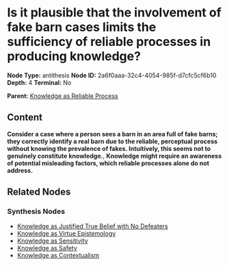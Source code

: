# Is it plausible that the involvement of fake barn cases limits the sufficiency of reliable processes in producing knowledge?

**Node Type:** antithesis
**Node ID:** 2a6f0aaa-32c4-4054-985f-d7cfc5cf6b10
**Depth:** 4
**Terminal:** No

**Parent:** [Knowledge as Reliable Process](knowledge-as-reliable-process-synthesis-587f7d94-353b-48bc-81f0-8308d865ff3f.md)

## Content

**Consider a case where a person sees a barn in an area full of fake barns; they correctly identify a real barn due to the reliable, perceptual process without knowing the prevalence of fakes. Intuitively, this seems not to genuinely constitute knowledge.**, **Knowledge might require an awareness of potential misleading factors, which reliable processes alone do not address.**

## Related Nodes

### Synthesis Nodes

- [Knowledge as Justified True Belief with No Defeaters](knowledge-as-justified-true-belief-with-no-defeaters-synthesis-e5a66a03-51cd-453c-9639-7bcd36b1a6f6.md)
- [Knowledge as Virtue Epistemology](knowledge-as-virtue-epistemology-synthesis-b73136f0-f5c7-44b4-9422-ee0f21a169b2.md)
- [Knowledge as Sensitivity](knowledge-as-sensitivity-synthesis-c5b5d015-3e45-449e-b938-a0fa414962d7.md)
- [Knowledge as Safety](knowledge-as-safety-synthesis-19b097bf-8097-4aaf-b615-d25236be6082.md)
- [Knowledge as Contextualism](knowledge-as-contextualism-synthesis-7791e20a-100d-40a3-a892-0cfa0e5d3b67.md)

